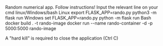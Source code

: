 Random numerical app.
Follow instructions!
Input the relevant line on your cmd linux/Windows/bash
Linux
export FLASK_APP=rando.py
python3 -m flask run
Windows
set FLASK_APP=rando.py
python -m flask run
Bash
docker build . -t rando-image
docker run --name rando-container -d -p 5000:5000 rando-image

A "hard kill" is required to close the application (Ctrl C)